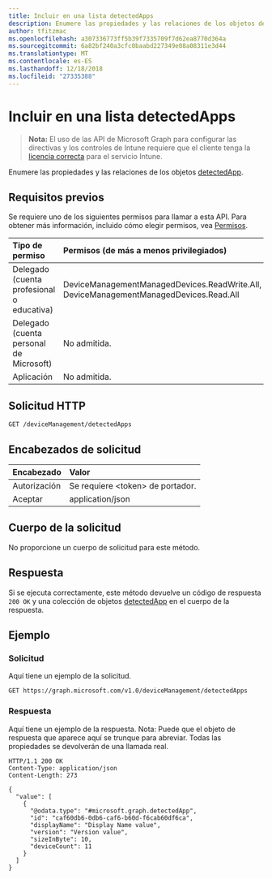 ```yaml
---
title: Incluir en una lista detectedApps
description: Enumere las propiedades y las relaciones de los objetos detectedApp.
author: tfitzmac
ms.openlocfilehash: a307336773ff5b39f7335709f7d62ea8770d364a
ms.sourcegitcommit: 6a82bf240a3cfc0baabd227349e08a08311e3d44
ms.translationtype: MT
ms.contentlocale: es-ES
ms.lasthandoff: 12/18/2018
ms.locfileid: "27335388"
---
```

# <a name="list-detectedapps"></a>Incluir en una lista detectedApps

> **Nota:** El uso de las API de Microsoft Graph para configurar las directivas y los controles de Intune requiere que el cliente tenga la [licencia correcta](https://go.microsoft.com/fwlink/?linkid=839381) para el servicio Intune.

Enumere las propiedades y las relaciones de los objetos [detectedApp](../resources/intune-devices-detectedapp.md).
## <a name="prerequisites"></a>Requisitos previos
Se requiere uno de los siguientes permisos para llamar a esta API. Para obtener más información, incluido cómo elegir permisos, vea [Permisos](/graph/permissions-reference).

|Tipo de permiso|Permisos (de más a menos privilegiados)|
|:---|:---|
|Delegado (cuenta profesional o educativa)|DeviceManagementManagedDevices.ReadWrite.All, DeviceManagementManagedDevices.Read.All|
|Delegado (cuenta personal de Microsoft)|No admitida.|
|Aplicación|No admitida.|

## <a name="http-request"></a>Solicitud HTTP
<!-- {
  "blockType": "ignored"
}
-->
``` http
GET /deviceManagement/detectedApps
```

## <a name="request-headers"></a>Encabezados de solicitud
|Encabezado|Valor|
|:---|:---|
|Autorización|Se requiere &lt;token&gt; de portador.|
|Aceptar|application/json|

## <a name="request-body"></a>Cuerpo de la solicitud
No proporcione un cuerpo de solicitud para este método.

## <a name="response"></a>Respuesta
Si se ejecuta correctamente, este método devuelve un código de respuesta `200 OK` y una colección de objetos [detectedApp](../resources/intune-devices-detectedapp.md) en el cuerpo de la respuesta.

## <a name="example"></a>Ejemplo
### <a name="request"></a>Solicitud
Aquí tiene un ejemplo de la solicitud.
``` http
GET https://graph.microsoft.com/v1.0/deviceManagement/detectedApps
```

### <a name="response"></a>Respuesta
Aquí tiene un ejemplo de la respuesta. Nota: Puede que el objeto de respuesta que aparece aquí se trunque para abreviar. Todas las propiedades se devolverán de una llamada real.
``` http
HTTP/1.1 200 OK
Content-Type: application/json
Content-Length: 273

{
  "value": [
    {
      "@odata.type": "#microsoft.graph.detectedApp",
      "id": "caf60db6-0db6-caf6-b60d-f6cab60df6ca",
      "displayName": "Display Name value",
      "version": "Version value",
      "sizeInByte": 10,
      "deviceCount": 11
    }
  ]
}
```



